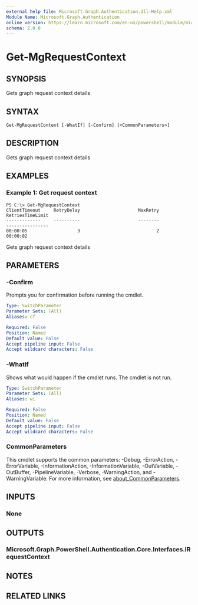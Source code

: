 ```yaml
---
external help file: Microsoft.Graph.Authentication.dll-Help.xml
Module Name: Microsoft.Graph.Authentication
online version: https://learn.microsoft.com/en-us/powershell/module/microsoft.graph.authentication/get-mgenvironment
schema: 2.0.0
---
```


# Get-MgRequestContext

## SYNOPSIS
Gets graph request context details

## SYNTAX

```
Get-MgRequestContext [-WhatIf] [-Confirm] [<CommonParameters>]
```

## DESCRIPTION
Gets graph request context details

## EXAMPLES

### Example 1: Get request context
```
PS C:\> Get-MgRequestContext
ClientTimeout     RetryDelay                      MaxRetry                 RetriesTimeLimit
-------------     ----------                      --------                 ----------------
00:00:05                   3                             2                         00:00:02
```

Gets graph request context details

## PARAMETERS

### -Confirm
Prompts you for confirmation before running the cmdlet.

```yaml
Type: SwitchParameter
Parameter Sets: (All)
Aliases: cf

Required: False
Position: Named
Default value: False
Accept pipeline input: False
Accept wildcard characters: False
```

### -WhatIf
Shows what would happen if the cmdlet runs.
The cmdlet is not run.

```yaml
Type: SwitchParameter
Parameter Sets: (All)
Aliases: wi

Required: False
Position: Named
Default value: False
Accept pipeline input: False
Accept wildcard characters: False
```

### CommonParameters
This cmdlet supports the common parameters: -Debug, -ErrorAction, -ErrorVariable, -InformationAction, -InformationVariable, -OutVariable, -OutBuffer, -PipelineVariable, -Verbose, -WarningAction, and -WarningVariable. For more information, see [about_CommonParameters](http://go.microsoft.com/fwlink/?LinkID=113216).

## INPUTS

### None
## OUTPUTS

### Microsoft.Graph.PowerShell.Authentication.Core.Interfaces.IRequestContext
## NOTES

## RELATED LINKS
